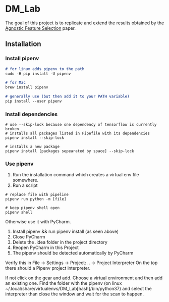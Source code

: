 # DM_Lab
The goal of this project is to replicate and extend the results obtained by the [Agnostic Feature Selection](https://www.ecmlpkdd2019.org/downloads/paper/744.pdf) paper.

## Installation
### Install pipenv
```markdown
# for linux adds pipenv to the path
sudo -H pip install -U pipenv

# for Mac
brew install pipenv

# generally use (but then add it to your PATH variable)
pip install --user pipenv
```

### Install dependencies
```shell script
# use --skip-lock because one dependency of tensorflow is currently broken
# installs all packages listed in Pipefile with its dependencies
pipenv install --skip-lock

# installs a new package
pipenv install [packages sepearated by space] --skip-lock
```

### Use pipenv
1. Run the installation command which creates a virtual env file somewhere.
2. Run a script
```shell script
# replace file with pipeline
pipenv run python -m [file]

# keep pipenv shell open
pipenv shell
```

Otherwise use it with PyCharm.
1. Install pipenv && run pipenv install (as seen above)
1. Close PyCharm
2. Delete the .idea folder in the project directory
3. Reopen PyCharm in this Project
4. The pipenv should be detected automatically by PyCharm

Verify this in File -> Settings -> Project: .. -> Project Interpreter
On the top there should a Pipenv project interpreter.

If not click on the gear and add. Choose a virtual environment and then add an existing one. Find the
folder with the pipenv (on linux ~/.local/share/virtualenvs/DM_Lab[hash]/bin/python37) and select the
interpreter than close the window and wait for the scan to happen.
